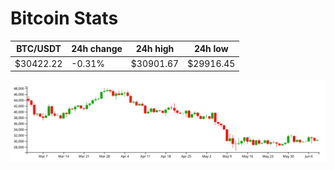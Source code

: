 # Bitcoin Stats

BTC/USDT|24h change|24h high|24h low|
|---|---|---|---|
|$30422.22|-0.31%|$30901.67|$29916.45|

<img src="./chart.svg">
